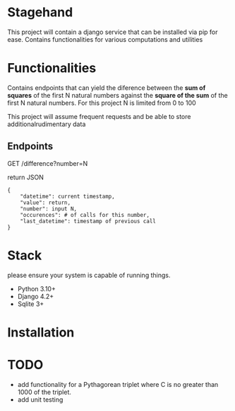 # Stagehand
This project will contain a django service that can be installed via pip for ease.  Contains functionalities for various computations and utilities

# Functionalities
Contains endpoints that can yield the diference between the **sum of squares** of the first N natural numbers against the **square of the sum** of the first N natural numbers.
For this project N is limited from 0 to 100

This project will assume frequent requests and be able to store additionalrudimentary data 

## Endpoints
GET /difference?number=N

return JSON
```
{
    "datetime": current timestamp,
    "value": return,
    "number": input N,
    "occurences": # of calls for this number,
    "last_datetime": timestamp of previous call
}
```


# Stack
please ensure your system is capable of running things.
* Python 3.10+
* Django 4.2+
* Sqlite 3+

# Installation

# TODO
* add functionality for a Pythagorean triplet where C is no greater than 1000 of the triplet.
* add unit testing
